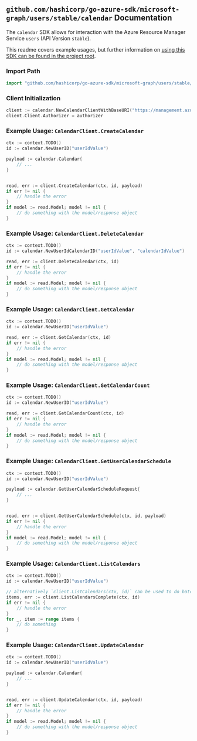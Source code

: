 
## `github.com/hashicorp/go-azure-sdk/microsoft-graph/users/stable/calendar` Documentation

The `calendar` SDK allows for interaction with the Azure Resource Manager Service `users` (API Version `stable`).

This readme covers example usages, but further information on [using this SDK can be found in the project root](https://github.com/hashicorp/go-azure-sdk/tree/main/docs).

### Import Path

```go
import "github.com/hashicorp/go-azure-sdk/microsoft-graph/users/stable/calendar"
```


### Client Initialization

```go
client := calendar.NewCalendarClientWithBaseURI("https://management.azure.com")
client.Client.Authorizer = authorizer
```


### Example Usage: `CalendarClient.CreateCalendar`

```go
ctx := context.TODO()
id := calendar.NewUserID("userIdValue")

payload := calendar.Calendar{
	// ...
}


read, err := client.CreateCalendar(ctx, id, payload)
if err != nil {
	// handle the error
}
if model := read.Model; model != nil {
	// do something with the model/response object
}
```


### Example Usage: `CalendarClient.DeleteCalendar`

```go
ctx := context.TODO()
id := calendar.NewUserIdCalendarID("userIdValue", "calendarIdValue")

read, err := client.DeleteCalendar(ctx, id)
if err != nil {
	// handle the error
}
if model := read.Model; model != nil {
	// do something with the model/response object
}
```


### Example Usage: `CalendarClient.GetCalendar`

```go
ctx := context.TODO()
id := calendar.NewUserID("userIdValue")

read, err := client.GetCalendar(ctx, id)
if err != nil {
	// handle the error
}
if model := read.Model; model != nil {
	// do something with the model/response object
}
```


### Example Usage: `CalendarClient.GetCalendarCount`

```go
ctx := context.TODO()
id := calendar.NewUserID("userIdValue")

read, err := client.GetCalendarCount(ctx, id)
if err != nil {
	// handle the error
}
if model := read.Model; model != nil {
	// do something with the model/response object
}
```


### Example Usage: `CalendarClient.GetUserCalendarSchedule`

```go
ctx := context.TODO()
id := calendar.NewUserID("userIdValue")

payload := calendar.GetUserCalendarScheduleRequest{
	// ...
}


read, err := client.GetUserCalendarSchedule(ctx, id, payload)
if err != nil {
	// handle the error
}
if model := read.Model; model != nil {
	// do something with the model/response object
}
```


### Example Usage: `CalendarClient.ListCalendars`

```go
ctx := context.TODO()
id := calendar.NewUserID("userIdValue")

// alternatively `client.ListCalendars(ctx, id)` can be used to do batched pagination
items, err := client.ListCalendarsComplete(ctx, id)
if err != nil {
	// handle the error
}
for _, item := range items {
	// do something
}
```


### Example Usage: `CalendarClient.UpdateCalendar`

```go
ctx := context.TODO()
id := calendar.NewUserID("userIdValue")

payload := calendar.Calendar{
	// ...
}


read, err := client.UpdateCalendar(ctx, id, payload)
if err != nil {
	// handle the error
}
if model := read.Model; model != nil {
	// do something with the model/response object
}
```
